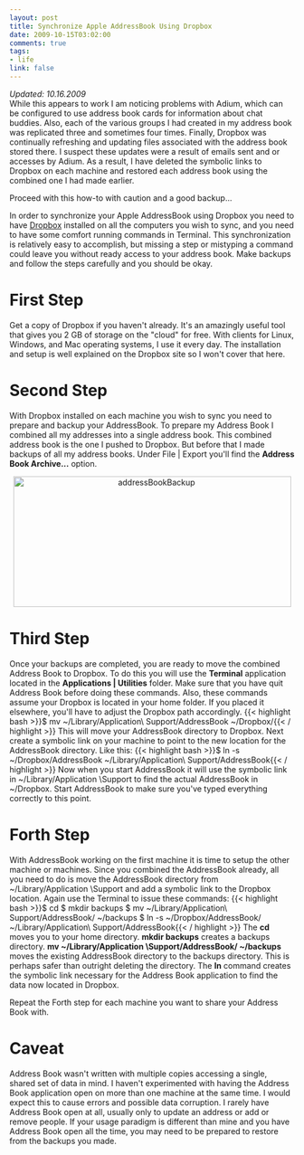 ```yaml
--- 
layout: post
title: Synchronize Apple AddressBook Using Dropbox
date: 2009-10-15T03:02:00
comments: true
tags:
- life
link: false
---
```

<address>Updated: 10.16.2009 </address>While this appears to work I am noticing problems with Adium, which can be configured to use address book cards for information about chat buddies. Also, each of the various groups I had created in my address book was replicated three and sometimes four times. Finally, Dropbox was continually refreshing and updating files associated with the address book stored there. I suspect these updates were a result of emails sent and or accesses by Adium. As a result, I have deleted the symbolic links to Dropbox on each machine and restored each address book using the combined one I had made earlier.

Proceed with this how-to with caution and a good backup...

In order to synchronize your Apple AddressBook using Dropbox you need to have <a title="Dropbox" href="http://dropbox.com" target="_blank">Dropbox</a> installed on all the computers you wish to sync, and you need to have some comfort running commands in Terminal. This synchronization is relatively easy to accomplish, but missing a step or mistyping a command could leave you without ready access to your address book. Make backups and follow the steps carefully and you should be okay.
# First Step
Get a copy of Dropbox if you haven't already. It's an amazingly useful tool that gives you 2 GB of storage on the "cloud" for free. With clients for Linux, Windows, and Mac operating systems, I use it every day. The installation and setup is well explained on the Dropbox site so I won't cover that here.
# Second Step
With Dropbox installed on each machine you wish to sync you need to prepare and backup your AddressBook. To prepare my Address Book I combined all my addresses into a single address book. This combined address book is the one I pushed to Dropbox. But before that I made backups of all my address books. Under File | Export you'll find the <strong>Address Book Archive...</strong> option.
<p style="text-align: center;"><img class="aligncenter size-full wp-image-2014" title="addressBookBackup" src="https://zanshin.net/images/addressBookBackup.jpg" alt="addressBookBackup" width="491" height="231" /></p>

# Third Step
Once your backups are completed, you are ready to move the combined Address Book to Dropbox. To do this you will use the <strong>Terminal</strong> application located in the <strong>Applications | Utilities</strong> folder. Make sure that you have quit Address Book before doing these commands. Also, these commands assume your Dropbox is located in your home folder. If you placed it elsewhere, you'll have to adjust the Dropbox path accordingly.
{{< highlight bash  >}}$ mv ~/Library/Application\ Support/AddressBook ~/Dropbox/{{< / highlight >}}
This will move your AddressBook directory to Dropbox. Next create a symbolic link on your machine to point to the new location for the AddressBook directory. Like this:
{{< highlight bash  >}}$ ln -s ~/Dropbox/AddressBook ~/Library/Application\ Support/AddressBook{{< / highlight >}}
Now when you start AddressBook it will use the symbolic link in ~/Library/Application \Support to find the actual AddressBook in ~/Dropbox. Start AddressBook to make sure you've typed everything correctly to this point.
# Forth Step
With AddressBook working on the first machine it is time to setup the other machine or machines. Since you combined the AddressBook already, all you need to do is move the AddressBook directory from ~/Library/Application \Support and add a symbolic link to the Dropbox location. Again use the Terminal to issue these commands:
{{< highlight bash  >}}$ cd
$ mkdir backups
$ mv ~/Library/Application\ Support/AddressBook/ ~/backups
$ ln -s ~/Dropbox/AddressBook/ ~/Library/Application\ Support/AddressBook{{< / highlight >}}
The <strong>cd</strong> moves you to your home directory. <strong>mkdir backups</strong> creates a backups directory. <strong>mv ~/Library/Application \Support/AddressBook/ ~/backups</strong> moves the existing AddressBook directory to the backups directory. This is perhaps safer than outright deleting the directory. The <strong>ln</strong> command creates the symbolic link necessary for the Address Book application to find the data now located in Dropbox.

Repeat the Forth step for each machine you want to share your Address Book with.
# Caveat
Address Book wasn't written with multiple copies accessing a single, shared set of data in mind. I haven't experimented with having the Address Book application open on more than one machine at the same time. I would expect this to cause errors and possible data corruption. I rarely have Address Book open at all, usually only to update an address or add or remove people. If your usage paradigm is different than mine and you have Address Book open all the time, you may need to be prepared to restore from the backups you made.
